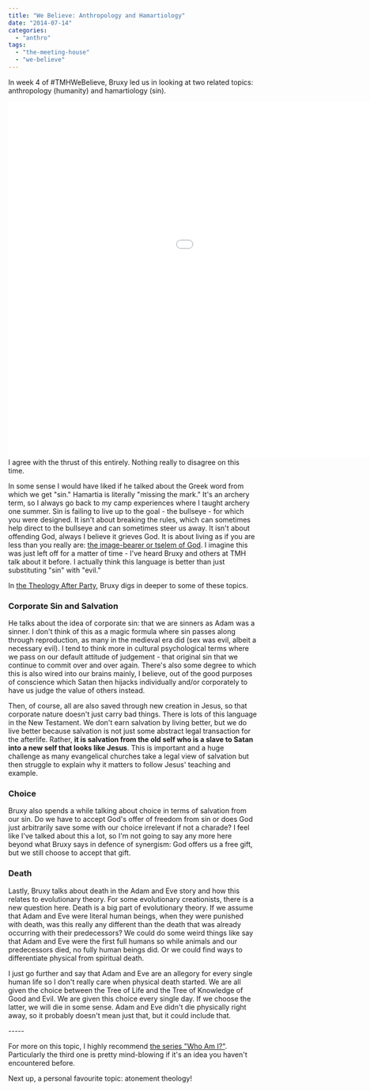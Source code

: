 ```yaml
---
title: "We Believe: Anthropology and Hamartiology"
date: "2014-07-14"
categories: 
  - "anthro"
tags: 
  - "the-meeting-house"
  - "we-believe"
---
```


In week 4 of #TMHWeBelieve, Bruxy led us in looking at two related topics: anthropology (humanity) and hamartiology (sin).

<iframe src="//www.youtube.com/embed/1b1wUb7TR58" width="1280" height="720" frameborder="0" allowfullscreen="allowfullscreen"></iframe>

<!--more-->I agree with the thrust of this entirely. Nothing really to disagree on this time.

In some sense I would have liked if he talked about the Greek word from which we get "sin." Hamartia is literally "missing the mark." It's an archery term, so I always go back to my camp experiences where I taught archery one summer. Sin is failing to live up to the goal - the bullseye - for which you were designed. It isn't about breaking the rules, which can sometimes help direct to the bullseye and can sometimes steer us away. It isn't about offending God, always I believe it grieves God. It is about living as if you are less than you really are: [the image-bearer or tselem of God](http://anabaptistredux.com/the-tselem-of-god/ "The Tselem of God"). I imagine this was just left off for a matter of time - I've heard Bruxy and others at TMH talk about it before. I actually think this language is better than just substituting "sin" with "evil."

In [the Theology After Party](http://media.themeetinghouse.ca/podcast/audio/2014-06-29-925-drivehome.mp3), Bruxy digs in deeper to some of these topics.

### Corporate Sin and Salvation

He talks about the idea of corporate sin: that we are sinners as Adam was a sinner. I don't think of this as a magic formula where sin passes along through reproduction, as many in the medieval era did (sex was evil, albeit a necessary evil). I tend to think more in cultural psychological terms where we pass on our default attitude of judgement - that original sin that we continue to commit over and over again. There's also some degree to which this is also wired into our brains mainly, I believe, out of the good purposes of conscience which Satan then hijacks individually and/or corporately to have us judge the value of others instead.

Then, of course, all are also saved through new creation in Jesus, so that corporate nature doesn't just carry bad things. There is lots of this language in the New Testament. We don't earn salvation by living better, but we do live better because salvation is not just some abstract legal transaction for the afterlife. Rather, **it is salvation from the old self who is a slave to Satan into a new self that looks like Jesus**. This is important and a huge challenge as many evangelical churches take a legal view of salvation but then struggle to explain why it matters to follow Jesus' teaching and example.

### Choice

Bruxy also spends a while talking about choice in terms of salvation from our sin. Do we have to accept God's offer of freedom from sin or does God just arbitrarily save some with our choice irrelevant if not a charade? I feel like I've talked about this a lot, so I'm not going to say any more here beyond what Bruxy says in defence of synergism: God offers us a free gift, but we still choose to accept that gift.

### Death

Lastly, Bruxy talks about death in the Adam and Eve story and how this relates to evolutionary theory. For some evolutionary creationists, there is a new question here. Death is a big part of evolutionary theory. If we assume that Adam and Eve were literal human beings, when they were punished with death, was this really any different than the death that was already occurring with their predecessors? We could do some weird things like say that Adam and Eve were the first full humans so while animals and our predecessors died, no fully human beings did. Or we could find ways to differentiate physical from spiritual death.

I just go further and say that Adam and Eve are an allegory for every single human life so I don't really care when physical death started. We are all given the choice between the Tree of Life and the Tree of Knowledge of Good and Evil. We are given this choice every single day. If we choose the latter, we will die in some sense. Adam and Eve didn't die physically right away, so it probably doesn't mean just that, but it could include that.

\-----

For more on this topic, I highly recommend [the series "Who Am I?"](http://www.themeetinghouse.com/teaching/archives/2013/who-am-i/ "The Meeting House - Who Am I?"). Particularly the third one is pretty mind-blowing if it's an idea you haven't encountered before.

Next up, a personal favourite topic: atonement theology!
